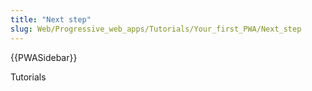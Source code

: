 ```yaml
---
title: "Next step"
slug: Web/Progressive_web_apps/Tutorials/Your_first_PWA/Next_step
---
```


{{PWASidebar}}

Tutorials
